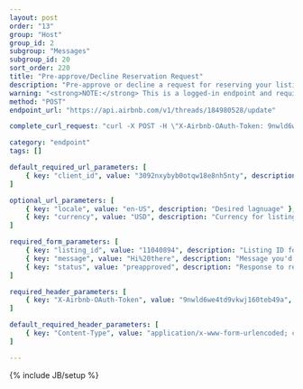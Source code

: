 ```yaml
---
layout: post
order: "13"
group: "Host"
group_id: 2
subgroup: "Messages"
subgroup_id: 20
sort_order: 220
title: "Pre-approve/Decline Reservation Request"
description: "Pre-approve or decline a request for reserving your listing."
warning: "<strong>NOTE:</strong> This is a logged-in endpoint and requires an <strong>access_token</strong>. See <a href=\"#login-by-email\">Login Endpoints.</a>"
method: "POST"
endpoint_url: "https://api.airbnb.com/v1/threads/184980528/update"

complete_curl_request: "curl -X POST -H \"X-Airbnb-OAuth-Token: 9nwld6we4td9vkwj160teb49a\" -H \"Content-Type: application/x-www-form-urlencoded; charset=UTF-8\" --data-binary \"listing_id=11040894&message=&status=preapproved\" --compressed https://api.airbnb.com/v1/threads/184980528/update?client_id=3092nxybyb0otqw18e8nh5nty&locale=en-US&currency=USD"

category: "endpoint"
tags: []

default_required_url_parameters: [
	{ key: "client_id", value: "3092nxybyb0otqw18e8nh5nty", description: "API Key" }
]

optional_url_parameters: [
	{ key: "locale", value: "en-US", description: "Desired lagnuage" },
	{ key: "currency", value: "USD", description: "Currency for listings" }
]

required_form_parameters: [
	{ key: "listing_id", value: "11040894", description: "Listing ID for the reservation request." },
	{ key: "message", value: "Hi%20there", description: "Message you'd like to add to the reservation response." },
	{ key: "status", value: "preapproved", description: "Response to reservation request -- can be either \"preapproved\" or \"denied\"" }
]

required_header_parameters: [
	{ key: "X-Airbnb-OAuth-Token", value: "9nwld6we4td9vkwj160teb49a", description: "Airbnb auth token (from auth-ing with login endpoints)" }
]

default_required_header_parameters: [
	{ key: "Content-Type", value: "application/x-www-form-urlencoded; charset=UTF-8", description: "Content type" }
]

---
```

{% include JB/setup %}
